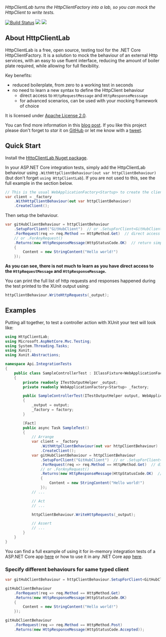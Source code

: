 _HttpClientLab turns the HttpClientFactory into a lab, so you can mock the HttpClient to write tests._

[![Build Status](https://alefranz.visualstudio.com/HttpClientLab/_apis/build/status/alefranz.HttpClientLab?branchName=master)](https://alefranz.visualstudio.com/HttpClientLab/_build/latest?definitionId=1?branchName=master) [![](https://img.shields.io/nuget/dt/HttpClientLab.svg?label=NuGet%20downloads)](https://www.nuget.org/packages/HttpClientLab/) [![](https://img.shields.io/github/release/alefranz/HttpClientLab.svg)](https://github.com/alefranz/HttpClientLab/releases)

## About HttpClientLab

HttpClientLab is a free, open source, testing tool for the .NET Core HttpClientFactory.
It is a solution to mock the behaviour of an external Http services, with an easy to use fluent interface, reducing the amount of boiler plate required, while allowing for full flexibility.

Key benefits:

- reduced boilerplate, from zero to a working test in seconds
- no need to learn a new syntax to define the HttpClient behaviour
  - direct access to `HttpRequestMessage` and `HttpResponseMesssage`
  - for advanced scenarios, can be used with your mocking framework of choice

It is licensed under [Apache License 2.0](https://github.com/alefranz/HttpClientLab/blob/master/LICENSE).

You can find more information in this [blog post](https://alessio.franceschelli.me/post/httpclientlab/).
If you like this project please don't forget to *star* it on [GitHub](https//github.com/alefranz/HttpClientLab) or let me know with a [tweet](https://twitter.com/AleFranz).

## Quick Start

Install the [HttpClientLab Nuget package](https://www.nuget.org/packages/HttpClientLab/).

In your ASP.NET Core integration tests, simply add the HttpClientLab behaviour using `.WithHttpClientBehaviour(out var httpClientBehaviour)` (but don't forget `using HttpClientLab`). If you are not used to this, see the full example in the section below.

```csharp
// This is the usual WebApplicationFactory<Startup> to create the client, injected into your test.
var client = _factory
    .WithHttpClientBehaviour(out var httpClientBehaviour)
    .CreateClient();
```

Then setup the behaviour.
```csharp
var gitHubClientBehaviour = httpClientBehaviour
    .SetupForClient("GitHubClient")  // or .SetupForClient<GitHubClient> or .SetupForAnyClient()
    .ForRequest(req => req.Method == HttpMethod.Get)  // direct access to the HttpRequestMessage
    // or .ForAnyRequest()
    .Returns(new HttpResponseMessage(HttpStatusCode.OK)  // return simply a HttpResponseMessage
    {
        Content = new StringContent("Hello world!")
    });
```

**As you can see, there is not much to learn as you have direct access to the `HttpRequestMessage` and `HttpResponseMessage`.**

You can print the full list of http requests and responses happened during the test printed to the XUnit output using:
```csharp
httpClientBehaviour.WriteHttpRequests(_output);
```

## Examples

Putting all together, to test a controller action with XUnit your test will look like:

```csharp
using HttpClientLab;
using Microsoft.AspNetCore.Mvc.Testing;
using System.Threading.Tasks;
using Xunit;
using Xunit.Abstractions;

namespace Api.IntegrationTests
{
    public class SampleControllerTest : IClassFixture<WebApplicationFactory<Startup>>
    {
        private readonly ITestOutputHelper _output;
        private readonly WebApplicationFactory<Startup> _factory;

        public SampleControllerTest(ITestOutputHelper output, WebApplicationFactory<Startup> factory)
        {
            _output = output;
            _factory = factory;
        }

        [Fact]
        public async Task SampleTest()
        {
            // Arrange
            var client = _factory
                .WithHttpClientBehaviour(out var httpClientBehaviour)
                .CreateClient();
            var gitHubClientBehaviour = httpClientBehaviour
                .SetupForClient("GitHubClient")  // or .SetupForClient<GitHubClient> or .SetupForAnyClient()
                .ForRequest(req => req.Method == HttpMethod.Get)  // direct access to the HttpRequestMessage
                // or .ForAnyRequest()
                .Returns(new HttpResponseMessage(HttpStatusCode.OK)  // return simply a HttpResponseMessage
                {
                    Content = new StringContent("Hello world!")
                });
            // ...

            // Act
            // ...

            httpClientBehaviour.WriteHttpRequests(_output);

            // Assert
            // ...
        }
    }
}
```

You can find a full example of using it for in-memory integration tests of a ASP.NET Core app [here](samples/Api.IntegrationTests) or how to use it in any .NET Core app [here](samples/ConsoleApp/Program.cs).

### Specify different behaviours for same typed client
```csharp
var gitHubClientBehaviour = httpClientBehaviour.SetupForClient<GitHubClient>();

gitHubClientBehaviour
    .ForRequest(req => req.Method == HttpMethod.Get)
    .Returns(new HttpResponseMessage(HttpStatusCode.OK)
    {
        Content = new StringContent("Hello world!")
    });

gitHubClientBehaviour
    .ForRequest(req => req.Method == HttpMethod.Post)
    .Returns(new HttpResponseMessage(HttpStatusCode.Accepted));

```
